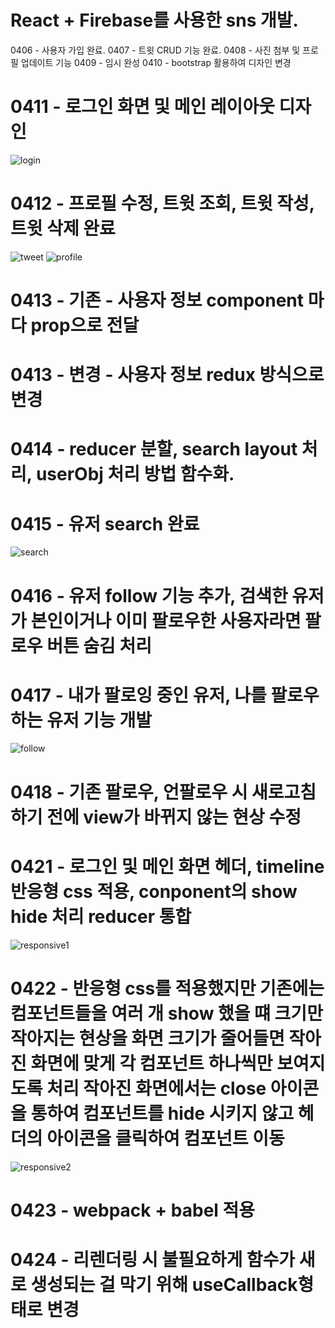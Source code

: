 # React + Firebase를 사용한 sns 개발.
0406 - 사용자 가입 완료.
0407 - 트윗 CRUD 기능 완료.
0408 - 사진 첨부 및 프로필 업데이트 기능
0409 - 임시 완성
0410 - bootstrap 활용하여 디자인 변경
# 0411 - 로그인 화면 및 메인 레이아웃 디자인
![login](./readmeImg/login.png)
# 0412 - 프로필 수정, 트윗 조회, 트윗 작성, 트윗 삭제 완료
![tweet](./readmeImg/tweet.png)
![profile](./readmeImg/profile.png)
# 0413 - 기존 - 사용자 정보 component 마다 prop으로 전달
# 0413 - 변경 - 사용자 정보 redux 방식으로 변경
# 0414 - reducer 분할, search layout 처리, userObj 처리 방법 함수화.
# 0415 - 유저 search 완료 
![search](./readmeImg/search.png)
# 0416 - 유저 follow 기능 추가, 검색한 유저가 본인이거나 이미 팔로우한 사용자라면 팔로우 버튼 숨김 처리
# 0417 - 내가 팔로잉 중인 유저, 나를 팔로우 하는 유저 기능 개발 
![follow](./readmeImg/follow.png)
# 0418 - 기존 팔로우, 언팔로우 시 새로고침하기 전에 view가 바뀌지 않는 현상 수정
# 0421 - 로그인 및 메인 화면 헤더, timeline 반응형 css 적용, conponent의 show hide 처리 reducer 통합
![responsive1](./readmeImg/responsive1.png)
# 0422 - 반응형 css를 적용했지만 기존에는 컴포넌트들을 여러 개 show 했을 떄 크기만 작아지는 현상을 화면 크기가 줄어들면 작아진 화면에 맞게 각 컴포넌트 하나씩만 보여지도록 처리 작아진 화면에서는  close 아이콘을 통하여 컴포넌트를 hide 시키지 않고 헤더의 아이콘을 클릭하여 컴포넌트 이동
![responsive2](./readmeImg/responsive2.png)
# 0423 - webpack + babel 적용
# 0424 - 리렌더링 시 불필요하게 함수가 새로 생성되는 걸 막기 위해 useCallback형태로 변경